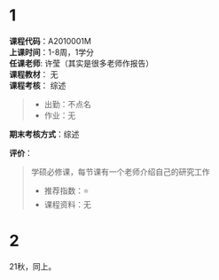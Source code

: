 # 1    
**课程代码**：A2010001M  
**上课时间**：1-8周，1学分  
**任课老师**: 许莹（其实是很多老师作报告）  
**课程教材**： 无  
**课程考核**： 综述   

>
>- 出勤：不点名
>- 作业：无

**期末考核方式**：综述

**评价**：
>
>学硕必修课，每节课有一个老师介绍自己的研究工作
>- 推荐指数：⭐
>- 课程资料：无

# 2    

21秋，同上。